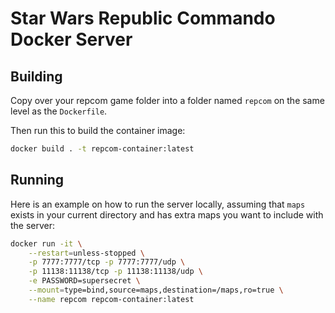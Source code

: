 # Star Wars Republic Commando Docker Server

## Building

Copy over your repcom game folder into a folder named `repcom` on the same level
as the `Dockerfile`.

Then run this to build the container image:

```bash
docker build . -t repcom-container:latest
```

## Running

Here is an example on how to run the server locally, assuming that
`maps` exists in your current directory and has extra maps you want
to include with the server:

```bash
docker run -it \
	--restart=unless-stopped \
	-p 7777:7777/tcp -p 7777:7777/udp \
	-p 11138:11138/tcp -p 11138:11138/udp \
	-e PASSWORD=supersecret \
	--mount=type=bind,source=maps,destination=/maps,ro=true \
	--name repcom repcom-container:latest
```
